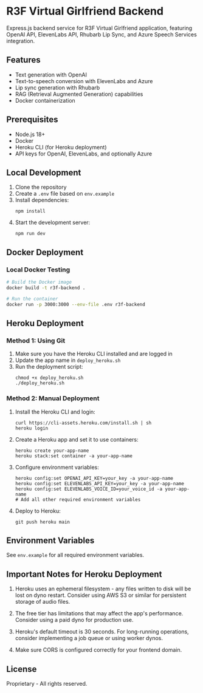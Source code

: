 # R3F Virtual Girlfriend Backend

Express.js backend service for R3F Virtual Girlfriend application, featuring OpenAI API, ElevenLabs API, Rhubarb Lip Sync, and Azure Speech Services integration.

## Features

- Text generation with OpenAI
- Text-to-speech conversion with ElevenLabs and Azure
- Lip sync generation with Rhubarb
- RAG (Retrieval Augmented Generation) capabilities
- Docker containerization

## Prerequisites

- Node.js 18+
- Docker
- Heroku CLI (for Heroku deployment)
- API keys for OpenAI, ElevenLabs, and optionally Azure

## Local Development

1. Clone the repository
2. Create a `.env` file based on `env.example`
3. Install dependencies:
   ```
   npm install
   ```
4. Start the development server:
   ```
   npm run dev
   ```

## Docker Deployment

### Local Docker Testing

```bash
# Build the Docker image
docker build -t r3f-backend .

# Run the container
docker run -p 3000:3000 --env-file .env r3f-backend
```

## Heroku Deployment

### Method 1: Using Git

1. Make sure you have the Heroku CLI installed and are logged in
2. Update the app name in `deploy_heroku.sh`
3. Run the deployment script:
   ```
   chmod +x deploy_heroku.sh
   ./deploy_heroku.sh
   ```

### Method 2: Manual Deployment

1. Install the Heroku CLI and login:
   ```
   curl https://cli-assets.heroku.com/install.sh | sh
   heroku login
   ```

2. Create a Heroku app and set it to use containers:
   ```
   heroku create your-app-name
   heroku stack:set container -a your-app-name
   ```

3. Configure environment variables:
   ```
   heroku config:set OPENAI_API_KEY=your_key -a your-app-name
   heroku config:set ELEVENLABS_API_KEY=your_key -a your-app-name
   heroku config:set ELEVENLABS_VOICE_ID=your_voice_id -a your-app-name
   # Add all other required environment variables
   ```

4. Deploy to Heroku:
   ```
   git push heroku main
   ```

## Environment Variables

See `env.example` for all required environment variables.

## Important Notes for Heroku Deployment

1. Heroku uses an ephemeral filesystem - any files written to disk will be lost on dyno restart. Consider using AWS S3 or similar for persistent storage of audio files.

2. The free tier has limitations that may affect the app's performance. Consider using a paid dyno for production use.

3. Heroku's default timeout is 30 seconds. For long-running operations, consider implementing a job queue or using worker dynos.

4. Make sure CORS is configured correctly for your frontend domain.

## License

Proprietary - All rights reserved.
